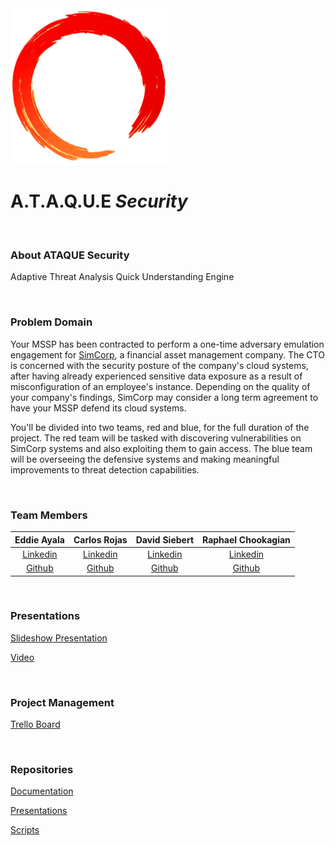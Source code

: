 <img src="./assets/ring.png" width="250">

# A.T.A.Q.U.E       *Security*

<br>

### About ATAQUE Security

Adaptive Threat Analysis Quick Understanding Engine

<br>

### Problem Domain

Your MSSP has been contracted to perform a one-time adversary emulation engagement for [SimCorp](https://www.simcorp.com/), a financial asset management company. The CTO is concerned with the security posture of the company's cloud systems, after having already experienced sensitive data exposure as a result of misconfiguration of an employee's instance. Depending on the quality of your company's findings, SimCorp may consider a long term agreement to have your MSSP defend its cloud systems.

You'll be divided into two teams, red and blue, for the full duration of the project. The red team will be tasked with discovering vulnerabilities on SimCorp systems and also exploiting them to gain access. The blue team will be overseeing the defensive systems and making meaningful improvements to threat detection capabilities.

<br>

### Team Members

| Eddie Ayala | Carlos Rojas | David Siebert | Raphael Chookagian |
|:----------------------:|:-----------------------:|:----------------------:|:----------------------:|
| [Linkedin](https://www.linkedin.com/in/eddie-ayala3/) | [Linkedin](https://www.linkedin.com/in/carlos-rojass/) | [Linkedin](http://linkedin.com/in/davidpsiebert) | [Linkedin](https://www.linkedin.com/in/raphaelchookagian/) |
| [Github](https://github.com/EdMandoo1) | [Github](https://github.com/carlosjorr) | [Github](https://github.com/Siebert-David) | [Github](https://github.com/cesarderio) |

<br>

### Presentations

[Slideshow Presentation](https://docs.google.com/presentation/d/1U0U4HkPjTmjLndgIuii9MQT_2FryvEBxZkBfMfatCgU/edit?usp=sharing)

[Video]()

<br>

### Project Management

[Trello Board](https://trello.com/b/q4cb2rJl/401d8rt1)

<br>

### Repositories

[Documentation](https://github.com/ATAQUE-Security/Documentation)

[Presentations](https://github.com/ATAQUE-Security/Presentations)

[Scripts](https://github.com/ATAQUE-Security/Scripts)
